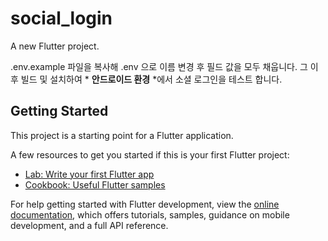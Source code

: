 # social_login

A new Flutter project.

.env.example 파일을 복사해 .env 으로 이름 변경 후 필드 값을 모두 채웁니다.
그 이후 빌드 및 설치하여 * **안드로이드 환경** *에서 소셜 로그인을 테스트 합니다.

## Getting Started

This project is a starting point for a Flutter application.

A few resources to get you started if this is your first Flutter project:

- [Lab: Write your first Flutter app](https://docs.flutter.dev/get-started/codelab)
- [Cookbook: Useful Flutter samples](https://docs.flutter.dev/cookbook)

For help getting started with Flutter development, view the
[online documentation](https://docs.flutter.dev/), which offers tutorials,
samples, guidance on mobile development, and a full API reference.
